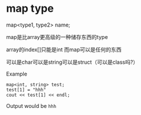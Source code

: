 # map type

map<type1, type2> name;

map是比array更高级的一种储存东西的type

array的index[]只能是int 而map可以是任何的东西 

可以是char可以是string可以是struct（可以是class吗?）

Example
```
map<int, string> test;
test[1] = "hhh"
cout << test[1] << endl;
```

Output would be `hhh`

